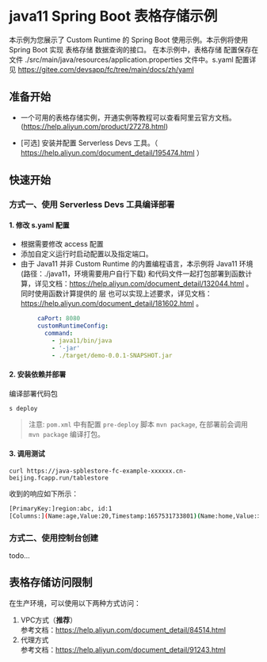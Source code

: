 # java11 Spring Boot 表格存储示例

本示例为您展示了 Custom Runtime 的 Spring Boot 使用示例。本示例将使用 Spring Boot 实现 表格存储 数据查询的接口。
在本示例中，表格存储 配置保存在文件 ./src/main/java/resources/application.properties 文件中。s.yaml 配置详见 https://gitee.com/devsapp/fc/tree/main/docs/zh/yaml 


## 准备开始
- 一个可用的表格存储实例，开通实例等教程可以查看阿里云官方文档。(https://help.aliyun.com/product/27278.html)

- [可选] 安装并配置 Serverless Devs 工具。（ https://help.aliyun.com/document_detail/195474.html ）

## 快速开始
### 方式一、使用 Serverless Devs 工具编译部署

#### 1. 修改 s.yaml 配置
- 根据需要修改 access 配置
- 添加自定义运行时启动配置以及指定端口。
- 由于 Java11 并非 Custom Runtime 的内置编程语言，本示例将 Java11 环境 (路径：./java11，环境需要用户自行下载) 和代码文件一起打包部署到函数计算，详见文档：https://help.aliyun.com/document_detail/132044.html 。
同时使用函数计算提供的 层 也可以实现上述要求，详见文档：https://help.aliyun.com/document_detail/181602.html 。

```yaml
        caPort: 8080
        customRuntimeConfig:
          command:
            - java11/bin/java
            - '-jar'
            - ./target/demo-0.0.1-SNAPSHOT.jar
```

#### 2. 安装依赖并部署

编译部署代码包
```shell
s deploy
```
> 注意: `pom.xml` 中有配置 `pre-deploy` 脚本 `mvn package`, 在部署前会调用 `mvn package` 编译打包。

#### 3. 调用测试

```shell
curl https://java-spblestore-fc-example-xxxxxx.cn-beijing.fcapp.run/tablestore
```
收到的响应如下所示：

```bash
[PrimaryKey:]region:abc, id:1
[Columns:](Name:age,Value:20,Timestamp:1657531733801)(Name:home,Value:北京,Timestamp:1657618107569)(Name:name,Value:张三,Timestamp:1657531733801)
```

### 方式二、使用控制台创建
todo...

## 表格存储访问限制

在生产环境，可以使用以下两种方式访问：

1. VPC方式（**推荐**） <br>
   参考文档：https://help.aliyun.com/document_detail/84514.html
2. 代理方式<br>
   参考文档：https://help.aliyun.com/document_detail/91243.html


